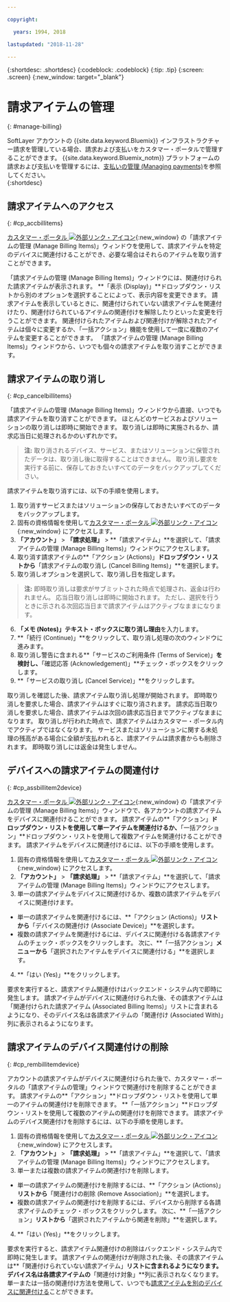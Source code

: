 ```yaml
---

copyright:

  years: 1994, 2018

lastupdated: "2018-11-28"

---
```


{:shortdesc: .shortdesc}
{:codeblock: .codeblock}
{:tip: .tip}
{:screen: .screen}
{:new_window: target="_blank"}


# 請求アイテムの管理
{: #manage-billing}

SoftLayer アカウントの {{site.data.keyword.Bluemix}} インフラストラクチャー請求を管理している場合、請求および支払いをカスタマー・ポータルで管理することができます。 {{site.data.keyword.Bluemix_notm}} プラットフォームの請求および支払いを管理するには、[支払いの管理 (Managing payments)](/docs/billing-usage/manage_billing.html#linkedusage)を参照してください。  
{:shortdesc}

## 請求アイテムへのアクセス
{: #cp_accbillitems}

[カスタマー・ポータル ![外部リンク・アイコン](../icons/launch-glyph.svg)](https://control.softlayer.com/){:new_window} の「請求アイテムの管理 (Manage Billing Items)」ウィンドウを使用して、請求アイテムを特定のデバイスに関連付けることができ、必要な場合はそれらのアイテムを取り消すことができます。

「請求アイテムの管理 (Manage Billing Items)」ウィンドウには、関連付けられた請求アイテムが表示されます。 **「表示 (Display)」**ドロップダウン・リストから別のオプションを選択することによって、表示内容を変更できます。 請求アイテムを表示しているときに、関連付けられていない請求アイテムを関連付けたり、関連付けられているアイテムの関連付けを解除したりといった変更を行うことができます。 関連付けられたアイテムおよび関連付けが解除されたアイテムは個々に変更するか、「一括アクション」機能を使用して一度に複数のアイテムを変更することができます。 「請求アイテムの管理 (Manage Billing Items)」ウィンドウから、いつでも個々の請求アイテムを取り消すことができます。


## 請求アイテムの取り消し
{: #cp_cancelbillitems}

「請求アイテムの管理 (Manage Billing Items)」ウィンドウから直接、いつでも請求アイテムを取り消すことができます。 ほとんどのサービスおよびソリューションの取り消しは即時に開始できます。 取り消しは即時に実施されるか、請求応当日に処理されるかのいずれかです。

> **注:** 取り消されるデバイス、サービス、またはソリューションに保管されたデータは、取り消し後に取得することはできません。 取り消し要求を実行する前に、保存しておきたいすべてのデータをバックアップしてください。

請求アイテムを取り消すには、以下の手順を使用します。

1. 取り消すサービスまたはソリューションの保存しておきたいすべてのデータをバックアップします。
2. 固有の資格情報を使用して[カスタマー・ポータル ![外部リンク・アイコン](../icons/launch-glyph.svg)](https://control.softlayer.com/){:new_window} にアクセスします。
3. **「アカウント」** > **「請求処理」** > **「請求アイテム」**を選択して、「請求アイテムの管理 (Manage Billing Items)」ウィンドウにアクセスします。
4. 取り消す請求アイテムの**「アクション (Actions)」**ドロップダウン・リストから**「請求アイテムの取り消し (Cancel Billing Items)」**を選択します。
5. 取り消しオプションを選択して、取り消し日を指定します。
>**注:** 即時取り消しは要求がサブミットされた時点で処理され、返金は行われません。 応当日取り消しは即時に開始されます。 ただし、選択を行うときに示される次回応当日まで請求アイテムはアクティブなままになります。
6. **「メモ (Notes)」**テキスト・ボックスに**取り消し理由**を入力します。
7. **「続行 (Continue)」**をクリックして、取り消し処理の次のウィンドウに進みます。
8. 取り消し警告に含まれる**「サービスのご利用条件 (Terms of Service)」**を検討し、**「確認応答 (Acknowledgement)」**チェック・ボックスをクリックします。
9. **「サービスの取り消し (Cancel Service)」**をクリックします。

取り消しを確認した後、請求アイテム取り消し処理が開始されます。 即時取り消しを要求した場合、請求アイテムはすぐに取り消されます。 請求応当日取り消しを要求した場合、請求アイテムは次回の請求応当日までアクティブなままになります。 取り消しが行われた時点で、請求アイテムはカスタマー・ポータル内でアクティブではなくなります。 サービスまたはソリューションに関する未処理の残高がある場合に全額が支払われると、請求アイテムは請求書からも削除されます。 即時取り消しには返金は発生しません。


## デバイスへの請求アイテムの関連付け
{: #cp_assbillitem2device}

[カスタマー・ポータル ![外部リンク・アイコン](../icons/launch-glyph.svg)](https://control.softlayer.com/){:new_window} の「請求アイテムの管理 (Manage Billing Items)」ウィンドウで、各アカウントの請求アイテムをデバイスに関連付けることができます。 請求アイテムの**「アクション」**ドロップダウン・リストを使用して単一アイテムを関連付けるか、**「一括アクション」**ドロップダウン・リストを使用して複数アイテムを関連付けることができます。 請求アイテムをデバイスに関連付けるには、以下の手順を使用します。

1. 固有の資格情報を使用して[カスタマー・ポータル ![外部リンク・アイコン](../icons/launch-glyph.svg)](https://control.softlayer.com/){:new_window} にアクセスします。
2. **「アカウント」** > **「請求処理」** > **「請求アイテム」**を選択して、「請求アイテムの管理 (Manage Billing Items)」ウィンドウにアクセスします。
3. 単一の請求アイテムをデバイスに関連付けるか、複数の請求アイテムをデバイスに関連付けます。
  * 単一の請求アイテムを関連付けるには、**「アクション (Actions)」**リストから**「デバイスの関連付け (Associate Device)」**を選択します。
  * 複数の請求アイテムを関連付けるには、デバイスに関連付ける各請求アイテムのチェック・ボックスをクリックします。 次に、**「一括アクション」**メニューから**「選択されたアイテムをデバイスに関連付ける」**を選択します。
4. **「はい (Yes)」**をクリックします。

要求を実行すると、請求アイテム関連付けはバックエンド・システム内で即時に発生します。 請求アイテムがデバイスに関連付けられた後、その請求アイテムは「関連付けられた請求アイテム (Associated Billing Items)」リストに含まれるようになり、そのデバイス名は各請求アイテムの「関連付け (Associated With)」列に表示されるようになります。


## 請求アイテムのデバイス関連付けの削除
{: #cp_rembillitemdevice}

アカウントの請求アイテムがデバイスに関連付けられた後で、カスタマー・ポータルの「請求アイテムの管理」ウィンドウで関連付けを削除することができます。 請求アイテムの**「アクション」**ドロップダウン・リストを使用して単一のアイテムの関連付けを削除できます。 **「一括アクション」**ドロップダウン・リストを使用して複数のアイテムの関連付けを削除できます。 請求アイテムのデバイス関連付けを削除するには、以下の手順を使用します。

1. 固有の資格情報を使用して[カスタマー・ポータル ![外部リンク・アイコン](../icons/launch-glyph.svg)](https://control.softlayer.com/){:new_window} にアクセスします。
2. **「アカウント」** > **「請求処理」** > **「請求アイテム」**を選択して、「請求アイテムの管理 (Manage Billing Items)」ウィンドウにアクセスします。
3. 単一または複数の請求アイテムの関連付けを削除します。
  * 単一の請求アイテムの関連付けを削除するには、**「アクション (Actions)」**リストから**「関連付けの削除 (Remove Association)」**を選択します。
  * 複数の請求アイテムの関連付けを削除するには、デバイスから削除する各請求アイテムのチェック・ボックスをクリックします。 次に、**「一括アクション」**リストから**「選択されたアイテムから関連を削除」**を選択します。
4. **「はい (Yes)」**をクリックします。

要求を実行すると、請求アイテム関連付けの削除はバックエンド・システム内で即時に発生します。 請求アイテムの関連付けが削除された後、その請求アイテムは**「関連付けられていない請求アイテム」**リストに含まれるようになります。 デバイス名は各請求アイテムの**「関連付け対象」**列に表示されなくなります。 単一または一括の関連付け方法を使用して、いつでも[請求アイテムを別のデバイスに関連付ける](/docs/customer-portal/cpmanacctbillpay.html#cp_assbillitem2device)ことができます。
